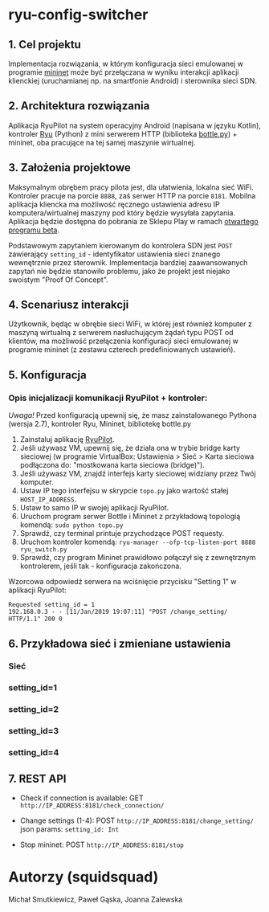 # ryu-config-switcher

## 1. Cel projektu

Implementacja rozwiązania, w którym konfiguracja sieci emulowanej w programie [mininet](http://mininet.org/) może być przełączana w wyniku interakcji aplikacji klienckiej (uruchamianej np. na smartfonie Android) i sterownika sieci SDN.

## 2. Architektura rozwiązania

Aplikacja RyuPilot na system operacyjny Android (napisana w języku Kotlin), kontroler [Ryu](https://osrg.github.io/ryu/) (Python) z mini serwerem HTTP (biblioteka [bottle.py](https://bottlepy.org/docs/dev/)) + mininet, oba pracujące na tej samej maszynie wirtualnej.

## 3. Założenia projektowe

Maksymalnym obrębem pracy pilota jest, dla ułatwienia, lokalna sieć WiFi. Kontroler pracuje na porcie `8888`, zaś serwer HTTP na porcie `8181`. Mobilna aplikacja kliencka ma możliwość ręcznego ustawienia adresu IP komputera/wirtualnej maszyny pod który będzie wysyłała zapytania. Aplikacja będzie dostępna do pobrania ze Sklepu Play w ramach [otwartego programu beta](https://play.google.com/apps/testing/studios.aestheticapps.ryupilot).

Podstawowym zapytaniem kierowanym do kontrolera SDN jest `POST` zawierający `setting_id` - identyfikator ustawienia sieci znanego wewnętrznie przez sterownik. Implementacja bardziej zaawansowanych zapytań nie będzie stanowiło problemu, jako że projekt jest niejako swoistym "Proof Of Concept".

## 4. Scenariusz interakcji

Użytkownik, będąc w obrębie sieci WiFi, w której jest również komputer z maszyną wirtualną z serwerem nasłuchującym żądań typu POST od klientów, ma możliwość przełączenia konfiguracji sieci emulowanej w programie mininet (z zestawu czterech predefiniowanych ustawień).

## 5. Konfiguracja

### Opis inicjalizacji komunikacji RyuPilot + kontroler:

*Uwaga!* Przed konfiguracją upewnij się, że masz zainstalowanego Pythona (wersja 2.7), kontroler Ryu, Mininet, bibliotekę bottle.py

1. Zainstaluj aplikację [RyuPilot](https://play.google.com/apps/testing/studios.aestheticapps.ryupilot).
2. Jeśli używasz VM, upewnij się, że działa ona w trybie bridge karty sieciowej (w programie VirtualBox: Ustawienia > Sieć > Karta sieciowa podłączona do: "mostkowana karta sieciowa (bridge)").
3. Jeśli używasz VM, znajdź interfejs karty sieciowej widziany przez Twój komputer.
4. Ustaw IP tego interfejsu w skrypcie `topo.py` jako wartość stałej `HOST_IP_ADDRESS`.
5. Ustaw to samo IP w swojej aplikacji RyuPilot.
6. Uruchom program serwer Bottle i Mininet z przykładową topologią komendą: `sudo python topo.py`
7. Sprawdź, czy terminal printuje przychodzące POST requesty.
8. Uruchom kontroler komendą: `ryu-manager --ofp-tcp-listen-port 8888 ryu_switch.py`
9. Sprawdź, czy program Mininet prawidłowo połączył się z zewnętrznym kontrolerem, jeśli tak - konfiguracja zakończona.

Wzorcowa odpowiedź serwera na wciśnięcie przycisku "Setting 1" w aplikacji RyuPilot:

```
Requested setting_id = 1
192.168.0.3 - - [11/Jan/2019 19:07:11] "POST /change_setting/ HTTP/1.1" 200 0
```

## 6. Przykładowa sieć i zmieniane ustawienia

### Sieć

### setting_id=1

### setting_id=2

### setting_id=3

### setting_id=4

## 7. REST API

- Check if connection is available: GET `http://IP_ADDRESS:8181/check_connection/`

- Change settings (1-4): POST `http://IP_ADDRESS:8181/change_setting/` json params: `setting_id: Int`

- Stop mininet: POST `http://IP_ADDRESS:8181/stop`

# Autorzy (squidsquad)

Michał Smutkiewicz, Paweł Gąska, Joanna Zalewska

